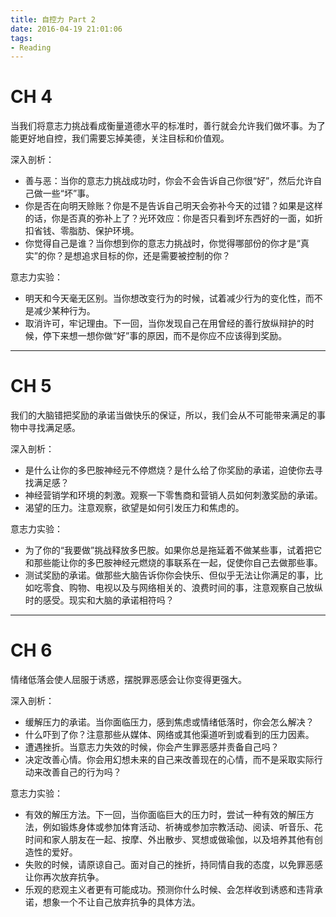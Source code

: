 ```yaml
---
title: 自控力 Part 2
date: 2016-04-19 21:01:06
tags:
- Reading
---
```


# CH 4 #

当我们将意志力挑战看成衡量道德水平的标准时，善行就会允许我们做坏事。为了能更好地自控，我们需要忘掉美德，关注目标和价值观。

深入剖析：
* 善与恶：当你的意志力挑战成功时，你会不会告诉自己你很“好”，然后允许自己做一些“坏”事。
* 你是否在向明天赊账？你是不是告诉自己明天会弥补今天的过错？如果是这样的话，你是否真的弥补上了？光环效应：你是否只看到坏东西好的一面，如折扣省钱、零脂肪、保护环境。
* 你觉得自己是谁？当你想到你的意志力挑战时，你觉得哪部份的你才是“真实”的你？是想追求目标的你，还是需要被控制的你？

意志力实验：
* 明天和今天毫无区别。当你想改变行为的时候，试着减少行为的变化性，而不是减少某种行为。
* 取消许可，牢记理由。下一回，当你发现自己在用曾经的善行放纵辩护的时候，停下来想一想你做“好”事的原因，而不是你应不应该得到奖励。

<!-- more -->

---

# CH 5 #

我们的大脑错把奖励的承诺当做快乐的保证，所以，我们会从不可能带来满足的事物中寻找满足感。

深入剖析：
* 是什么让你的多巴胺神经元不停燃烧？是什么给了你奖励的承诺，迫使你去寻找满足感？
* 神经营销学和环境的刺激。观察一下零售商和营销人员如何刺激奖励的承诺。
* 渴望的压力。注意观察，欲望是如何引发压力和焦虑的。

意志力实验：
* 为了你的“我要做”挑战释放多巴胺。如果你总是拖延着不做某些事，试着把它和那些能让你的多巴胺神经元燃烧的事联系在一起，促使你自己去做那些事。
* 测试奖励的承诺。做那些大脑告诉你你会快乐、但似乎无法让你满足的事，比如吃零食、购物、电视以及与网络相关的、浪费时间的事，注意观察自己放纵时的感受。现实和大脑的承诺相符吗？

---

# CH 6 #

情绪低落会使人屈服于诱惑，摆脱罪恶感会让你变得更强大。

深入剖析：
* 缓解压力的承诺。当你面临压力，感到焦虑或情绪低落时，你会怎么解决？
* 什么吓到了你？注意那些从媒体、网络或其他渠道听到或看到的压力因素。
* 遭遇挫折。当意志力失效的时候，你会产生罪恶感并责备自己吗？
* 决定改善心情。你会用幻想未来的自己来改善现在的心情，而不是采取实际行动来改善自己的行为吗？

意志力实验：
* 有效的解压方法。下一回，当你面临巨大的压力时，尝试一种有效的解压方法，例如锻炼身体或参加体育活动、祈祷或参加宗教活动、阅读、听音乐、花时间和家人朋友在一起、按摩、外出散步、冥想或做瑜伽，以及培养其他有创造性的爱好。
* 失败的时候，请原谅自己。面对自己的挫折，持同情自我的态度，以免罪恶感让你再次放弃抗争。
* 乐观的悲观主义者更有可能成功。预测你什么时候、会怎样收到诱惑和违背承诺，想象一个不让自己放弃抗争的具体方法。